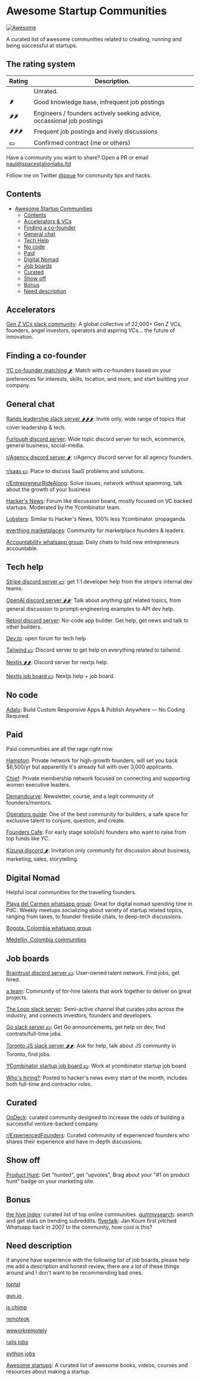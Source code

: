 # Awesome Startup Communities
[![Awesome](https://cdn.rawgit.com/sindresorhus/awesome/d7305f38d29fed78fa85652e3a63e154dd8e8829/media/badge.svg)](https://github.com/sindresorhus/awesome)

A curated list of awesome communities related to creating, running and being successful at startups.

## The rating system

|    Rating     |                Description.                  |
| ------------- | -------------------------------------------- |
|               | Unrated.                                     |
| 🌶️            | Good knowledge base, infrequent job postings |
| 🌶️🌶️          | Engineers / founders actively seeking advice, occassional job postings |
| 🌶️🌶️🌶️        | Frequent job postings and lively discussions |
| 💵            | Confirmed contract (me or others)            |

Have a community you want to share? Open a PR or email paul@spacestationlabs.ltd

Follow me on Twitter [@pxue](https://x.com/pxue) for community tips and hacks.

## Contents
- [Awesome Startup Communities](#awesome-startup)
  - [Contents](#contents)
  - [Accelerators & VCs](#accelerators)
  - [Finding a co-founder](#finding-a-co-founder)
  - [General chat](#general-chat)
  - [Tech Help](#tech-help)
  - [No code](#no-code)
  - [Paid](#paid)
  - [Digital Nomad](#digital-nomad)
  - [Job boards](#job-boards)
  - [Curated](#curated)
  - [Show off](#show-off)
  - [Bonus](#bonus)
  - [Need description](#need-description)

## Accelerators

[Gen Z VCs slack community](https://www.genzvcs.com/join-us): A global collective of 22,000+ Gen Z VCs, founders, angel investors, operators and aspiring VCs… the future of innovation.

## Finding a co-founder

[YC co-founder matching 🌶️](https://www.ycombinator.com/cofounder-matching): Match with co-founders based on your preferences for interests, skills, location, and more, and start building your company.

## General chat

[Rands leadership slack server 🌶️🌶️🌶️](https://randsinrepose.com/welcome-to-rands-leadership-slack/): Invite only, wide range of topics that cover leadership & tech.

[Furlough discord server](https://discord.gg/furlough): Wide topic discord
server for tech, ecommerce, general business, social-media.

[r/Agency discord server 🌶️](https://discord.gg/PTX3vzy9qa): r/Agency discord server for all agency founders.

[r/saas 💵](https://www.reddit.com/r/startups/): Place to discuss SaaS problems and solutions.

[r/EntrepreneurRideAlong](https://www.reddit.com/r/EntrepreneurRideAlong/):
Solve issues, network without spamming, talk about the growth of your business

[Hacker's News](https://news.ycombinator.com): Forum like discussion board,
mostly focused on VC backed startups. Moderated by the Ycombinator team.

[Lobsters](https://lobste.rs/): Similar to Hacker's News, 100% less Ycombinator.
propaganda.

[everthing marketplaces](https://www.everythingmarketplaces.com/): Community for marketplace founders & leaders.

[Accountability whatsapp group](https://chat.whatsapp.com/HkdI4sYj4HKKCQt2zTR975): Daily chats to hold new entrepreneurs accountable.

## Tech help

[Stripe discord server 💵](https://discord.gg/stripe): get 1:1 developer help from
the stripe's internal dev teams.

[OpenAI discord server 🌶️🌶️](https://discord.gg/openai): Talk about anything gpt
related topics, from general discussion to prompt-engineering examples to API
dev help.

[Retool discord server](https://discord.com/invite/aEHwpVd7yF): No-code app
builder. Get help, get news and talk to other builders.

[Dev.to](https://dev.to/): open forum for tech help

[Tailwind 💵](https://discord.com/invite/7NF8GNe): Discord server to get help on everything related to tailwind.

[Nextjs 🌶️🌶️](https://discord.com/invite/bUG2bvbtHy): Discord server for nextjs help.

[Nextjs job board 💵](https://github.com/vercel/next.js/discussions): Nextjs help + job board.

## No code
[Adalo](https://forum.adalo.com/): Build Custom Responsive Apps & Publish Anywhere — No Coding Required

## Paid

Paid communities are all the rage right now.

[Hampton](https://www.joinhampton.com/): Private network for high-growth founders, will set you back $8,500/yr but apparently it's already full with over 3,000 applicants.

[Chief](https://chief.com/): Private membership network focused on connecting and supporting women executive leaders.

[Demandcurve](https://www.demandcurve.com/): Newsletter, course, and a legit community of founders/mentors.

[Operators guide](https://operators-guild.com/): One of the best community for builders, a safe space for exclusive talent to conjure, question, and create.

[Founders Cafe](https://founderscafe.io): For early stage solo(ish) founders who want to raise from top funds like YC.

[Kizuna discord 🌶️](https://twitter.com/kizunanyc): Invitation only community for discussion about business, marketing, sales, storytelling.

## Digital Nomad

Helpful local communities for the travelling founders.

[Playa del Carmen whatsapp
group](https://chat.whatsapp.com/CPrbArhQWAX0nIQyG38OWJ): Great for digital
nomad spending time in PdC. Weekly meetups socializing about variety of startup
related topics, ranging from taxes, to founder fireside chats, to deep-tech
discussions.

[Bogota, Colombia whatsapp group](https://chat.whatsapp.com/K4ZmeuXfUQcJ46E4DKa6z1)

[Medellin, Colombia communities](http://mdecommunity.com/)

## Job boards

[Braintrust discord server 💵](https://discord.gg/braintrust): User-owned talent network. Find jobs, get hired.

[a.team](https://www.a.team/): Community of for-hire talents that work together
to deliver on great projects.

[The Loop slack server](https://join.slack.com/t/theloop-h2r1102/shared_invite/zt-1su97yig3-me81nKZS~F9CYfnRTigATw):
Semi-active channel that curates jobs across the industry, and connects
investors, founders and developers.

[Go slack server 💵](https://join.slack.com/t/gophers/shared_invite/zt-1t56znkog-3qC6F4~~yEIg1R0WBhwspg):
Get Go announcements, get help on dev, find contrats/full-time jobs.

[Toronto JS slack server 🌶️🌶️](https://join.slack.com/t/torontojs/shared_invite/zt-1t041oxjl-atPnwJxbCsEfmYNofCNhtQ):
Ask for help, talk about JS community in Toronto, find jobs.

[YCombinator startup job board 💵](https://www.ycombinator.com/jobs): Work at ycombinator startup job board

[Who's hiring?](https://hnhiring.com/): Posted to hacker's news every start of the month, includes both full-time and contractor roles.

## Curated

[OnDeck](https://www.beondeck.com/): curated community designed to increase the odds of building a successful venture-backed company.

[r/ExperiencedFounders](https://www.reddit.com/r/ExperiencedFounders/): Curated
community of experienced founders who shares their experience and have in-depth
discussions.

## Show off

[Product Hunt](https://www.producthunt.com/): Get "hunted", get "upvotes",
Brag about your "#1 on product hunt" badge on your marketing site.

## Bonus

[the hive index](https://thehiveindex.com/): curated list of top online communities.
[gummysearch](https://gummysearch.com/): search and get stats on trending subreddits.
[flyertalk](https://www.flyertalk.com/forum/travel-technology/952359-thoughts-about-my-free-iphone-app-whatsapp.html):
Jan Koum first pitched Whatsapp back in 2007 to the community, how cool is this?

## Need description
if anyone have experience with the following list of job boards, please help me add a description and honest review, there are a lot of these things around and I don't want to be recommending bad ones.

[toptal](https://www.toptal.com/)

[gun.io](https://gun.io/)

[js chimp](https://jschimp.com/)

[remoteok](https://remoteok.com/)

[weworkremotely](https://weworkremotely.com/)

[rails jobs](https://railsdevs.com/)

[python jobs](https://www.python.org/jobs/)

[Awesome startups](https://github.com/KrishMunot/awesome-startup): A curated list of awesome books, videos, courses and resources about making a startup.
